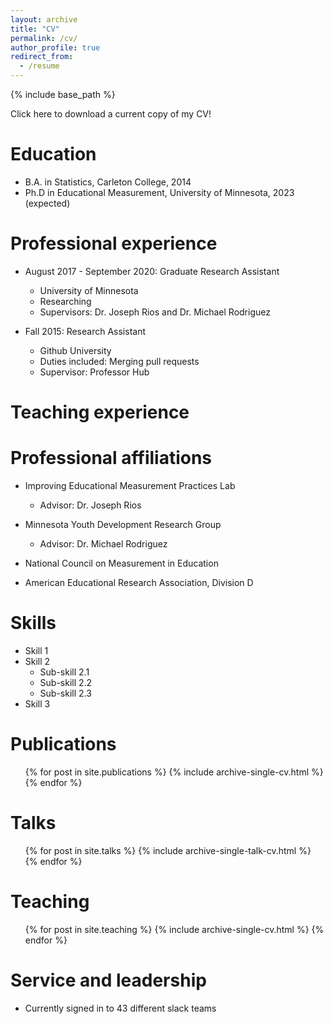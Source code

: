 ```yaml
---
layout: archive
title: "CV"
permalink: /cv/
author_profile: true
redirect_from:
  - /resume
---
```


{% include base_path %}

Click here to download a current copy of my CV! 

Education
======
* B.A. in Statistics, Carleton College, 2014
* Ph.D in Educational Measurement, University of Minnesota, 2023 (expected)

Professional experience
======
* August 2017 - September 2020: Graduate Research Assistant
  * University of Minnesota
  * Researching 
  * Supervisors: Dr. Joseph Rios and Dr. Michael Rodriguez

* Fall 2015: Research Assistant
  * Github University
  * Duties included: Merging pull requests
  * Supervisor: Professor Hub
  
Teaching experience
======


Professional affiliations
======
* Improving Educational Measurement Practices Lab
  * Advisor: Dr. Joseph Rios

* Minnesota Youth Development Research Group
  * Advisor: Dr. Michael Rodriguez

* National Council on Measurement in Education 

* American Educational Research Association, Division D
  
Skills
======
* Skill 1
* Skill 2
  * Sub-skill 2.1
  * Sub-skill 2.2
  * Sub-skill 2.3
* Skill 3

Publications
======
  <ul>{% for post in site.publications %}
    {% include archive-single-cv.html %}
  {% endfor %}</ul>
  
Talks
======
  <ul>{% for post in site.talks %}
    {% include archive-single-talk-cv.html %}
  {% endfor %}</ul>
  
Teaching
======
  <ul>{% for post in site.teaching %}
    {% include archive-single-cv.html %}
  {% endfor %}</ul>
  
Service and leadership
======
* Currently signed in to 43 different slack teams
